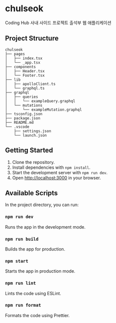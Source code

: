 # chulseok

Coding Hub 사내 사이드 프로젝트
출석부 웹 애플리케이션

## Project Structure

```
chulseok
├── pages
│   ├── index.tsx
│   └── _app.tsx
├── components
│   ├── Header.tsx
│   └── Footer.tsx
├── lib
│   ├── apolloClient.ts
│   └── graphql.ts
├── graphql
│   ├── queries
│   │   └── exampleQuery.graphql
│   └── mutations
│       └── exampleMutation.graphql
├── tsconfig.json
├── package.json
├── README.md
└── .vscode
    ├── settings.json
    └── launch.json
```

## Getting Started

1. Clone the repository.
2. Install dependencies with `npm install`.
3. Start the development server with `npm run dev`.
4. Open [http://localhost:3000](http://localhost:3000) in your browser.

## Available Scripts

In the project directory, you can run:

### `npm run dev`

Runs the app in the development mode.

### `npm run build`

Builds the app for production.

### `npm start`

Starts the app in production mode.

### `npm run lint`

Lints the code using ESLint.

### `npm run format`

Formats the code using Prettier.
